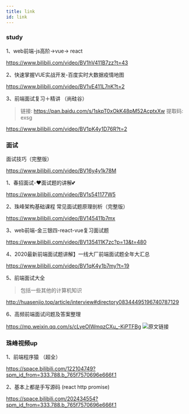 ```yaml
---
title: link
id: link
---
```



### study
1、web前端-js高阶->vue-> react

https://www.bilibili.com/video/BV1hV411B7zz?t=43


2、快速掌握VUE实战开发-百度实时大数据疫情地图

https://www.bilibili.com/video/BV1vE411L7nK?t=2


3、前端面试复习＋精讲  （尚硅谷）
> 链接: https://pan.baidu.com/s/1skpT0xOkK48pM52AcptxXw 提取码: exsg

https://www.bilibili.com/video/BV1pK4y1D76R?t=2

### 面试

 面试技巧（完整版） 

 https://www.bilibili.com/video/BV16y4y1k78M


1、春招面试-❤️面试题的讲解💕

https://www.bilibili.com/video/BV1s541177W5


2、珠峰架构基础课程 常见面试题原理剖析（完整版）

https://www.bilibili.com/video/BV145411b7mx

3、web前端-金三银四-react-vue复习面试题

https://www.bilibili.com/video/BV135411K7zc?p=13&t=480

4、2020最新前端面试题讲解】一线大厂前端面试题全年大汇总

https://www.bilibili.com/video/BV1qK4y1b7my?t=19


5、前端面试大全 
> 包括一些其他的计算机知识

http://huasenjio.top/article/interview#directory08344495196740787129


6、高频前端面试问题及答案整理

https://mp.weixin.qq.com/s/cLyeOIWmqzCXu_-KjPTFBg    ![原文链接](https://blog.csdn.net/p358278505/article/details/78718283)

### 珠峰视频up

1、前端程序猿 （超全）

https://space.bilibili.com/122104749?spm_id_from=333.788.b_765f7570696e666f.1


2、基本上都是手写源码 (react http promise)

https://space.bilibili.com/202434554?spm_id_from=333.788.b_765f7570696e666f.1